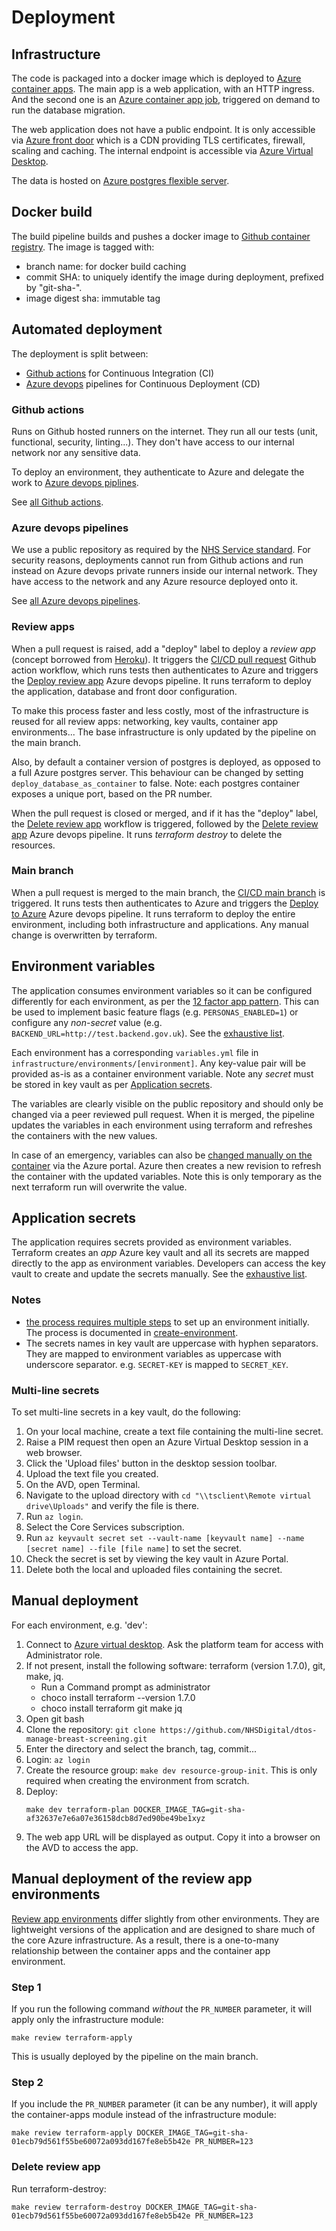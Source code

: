 # Deployment

## Infrastructure

The code is packaged into a docker image which is deployed to [Azure container apps](https://learn.microsoft.com/en-us/azure/container-apps/). The main app is a web application, with an HTTP ingress. And the second one is an [Azure container app job](https://learn.microsoft.com/en-us/azure/container-apps/jobs?tabs=azure-cli), triggered on demand to run the database migration.

The web application does not have a public endpoint. It is only accessible via [Azure front door](https://learn.microsoft.com/en-us/azure/frontdoor/) which is a CDN providing TLS certificates, firewall, scaling and caching. The internal endpoint is accessible via [Azure Virtual Desktop](https://learn.microsoft.com/en-us/azure/virtual-desktop/).

The data is hosted on [Azure postgres flexible server](https://learn.microsoft.com/en-us/azure/postgresql/flexible-server/overview).

## Docker build

The build pipeline builds and pushes a docker image to [Github container registry](https://docs.github.com/en/packages/working-with-a-github-packages-registry/working-with-the-container-registry). The image is tagged with:

- branch name: for docker build caching
- commit SHA: to uniquely identify the image during deployment, prefixed by "git-sha-".
- image digest sha: immutable tag

## Automated deployment

The deployment is split between:

- [Github actions](https://github.com/features/actions) for Continuous Integration (CI)
- [Azure devops](https://azure.microsoft.com/en-us/products/devops) pipelines for Continuous Deployment (CD)

### Github actions

Runs on Github hosted runners on the internet. They run all our tests (unit, functional, security, linting...). They don't have access to our internal network nor any sensitive data.

To deploy an environment, they authenticate to Azure and delegate the work to [Azure devops piplines](#azure-devops-pipelines).

See [all Github actions](https://github.com/NHSDigital/dtos-manage-breast-screening/actions).

### Azure devops pipelines

We use a public repository as required by the [NHS Service standard](https://service-manual.nhs.uk/standards-and-technology/service-standard-points/12-make-new-source-code-open). For security reasons, deployments cannot run from Github actions and run instead on Azure devops private runners inside our internal network. They have access to the network and any Azure resource deployed onto it.

See [all Azure devops pipelines](https://dev.azure.com/nhse-dtos/dtos-manage-breast-screening/_build).

### Review apps

When a pull request is raised, add a "deploy" label to deploy a _review app_ (concept borrowed from [Heroku](https://devcenter.heroku.com/articles/github-integration-review-apps)). It triggers the [CI/CD pull request](https://github.com/NHSDigital/dtos-manage-breast-screening/actions/workflows/cicd-1-pull-request.yaml) Github action workflow, which runs tests then authenticates to Azure and triggers the [Deploy review app](https://dev.azure.com/nhse-dtos/dtos-manage-breast-screening/_build?definitionId=102) Azure devops pipeline. It runs terraform to deploy the application, database and front door configuration.

To make this process faster and less costly, most of the infrastructure is reused for all review apps: networking, key vaults, container app environments... The base infrastructure is only updated by the pipeline on the main branch.

Also, by default a container version of postgres is deployed, as opposed to a full Azure postgres server. This behaviour can be changed by setting `deploy_database_as_container` to false. Note: each postgres container exposes a unique port, based on the PR number.

When the pull request is closed or merged, and if it has the "deploy" label, the [Delete review app](https://github.com/NHSDigital/dtos-manage-breast-screening/actions/workflows/cicd-1-pull-request-closed.yaml) workflow is triggered, followed by the [Delete review app](https://dev.azure.com/nhse-dtos/dtos-manage-breast-screening/_build?definitionId=103) Azure devops pipeline. It runs _terraform destroy_ to delete the resources.

### Main branch

When a pull request is merged to the main branch, the [CI/CD main branch](https://github.com/NHSDigital/dtos-manage-breast-screening/actions/workflows/cicd-2-main-branch.yaml) is triggered. It runs tests then authenticates to Azure and triggers the [Deploy to Azure](https://dev.azure.com/nhse-dtos/dtos-manage-breast-screening/_build?definitionId=93) Azure devops pipeline. It runs terraform to deploy the entire environment, including both infrastructure and applications. Any manual change is overwritten by terraform.

## Environment variables

The application consumes environment variables so it can be configured differently for each environment, as per the [12 factor app pattern](https://12factor.net/config). This can be used to implement basic feature flags (e.g. `PERSONAS_ENABLED=1`) or configure any _non-secret_ value (e.g. `BACKEND_URL=http://test.backend.gov.uk`). See the [exhaustive list](#environment-variables).

Each environment has a corresponding `variables.yml` file in `infrastructure/environments/[environment]`. Any key-value pair will be provided as-is as a container environment variable. Note any _secret_ must be stored in key vault as per [Application secrets](#application-secrets).

The variables are clearly visible on the public repository and should only be changed via a peer reviewed pull request. When it is merged, the pipeline updates the variables in each environment using terraform and refreshes the containers with the new values.

In case of an emergency, variables can also be [changed manually on the container](https://learn.microsoft.com/en-us/azure/container-apps/environment-variables) via the Azure portal. Azure then creates a new revision to refresh the container with the updated variables. Note this is only temporary as the next terraform run will overwrite the value.

## Application secrets

The application requires secrets provided as environment variables. Terraform creates an _app_ Azure key vault and all its secrets are mapped directly to the app as environment variables. Developers can access the key vault to create and update the secrets manually. See the [exhaustive list](#environment-variables).

### Notes

- [the process requires multiple steps](https://github.com/NHSDigital/dtos-devops-templates/tree/main/infrastructure/modules/container-app#key-vault-secrets) to set up an environment initially. The process is documented in [create-environment](create-environment.md).
- The secrets names in key vault are uppercase with hyphen separators. They are mapped to environment variables as uppercase with underscore separator. e.g. `SECRET-KEY` is mapped to `SECRET_KEY`.

### Multi-line secrets

To set multi-line secrets in a key vault, do the following:

1. On your local machine, create a text file containing the multi-line secret.
1. Raise a PIM request then open an Azure Virtual Desktop session in a web browser.
1. Click the 'Upload files' button in the desktop session toolbar.
1. Upload the text file you created.
1. On the AVD, open Terminal.
1. Navigate to the upload directory with `cd "\\tsclient\Remote virtual drive\Uploads"` and verify the file is there.
1. Run `az login`.
1. Select the Core Services subscription.
1. Run `az keyvault secret set --vault-name [keyvault name] --name [secret name] --file [file name]` to set the secret.
1. Check the secret is set by viewing the key vault in Azure Portal.
1. Delete both the local and uploaded files containing the secret.

## Manual deployment

For each environment, e.g. 'dev':

1. Connect to [Azure virtual desktop](https://azure.microsoft.com/en-us/products/virtual-desktop). Ask the platform team for access with Administrator role.
1. If not present, install the following software: terraform (version 1.7.0), git, make, jq.
   - Run a Command prompt as administrator
   - choco install terraform --version 1.7.0
   - choco install terraform git make jq
1. Open git bash
1. Clone the repository: `git clone https://github.com/NHSDigital/dtos-manage-breast-screening.git`
1. Enter the directory and select the branch, tag, commit...
1. Login: `az login`
1. Create the resource group: `make dev resource-group-init`. This is only required when creating the environment from scratch.
1. Deploy:
   ```shell
   make dev terraform-plan DOCKER_IMAGE_TAG=git-sha-af32637e7e6a07e36158dcb8d7ed90be49be1xyz
   ```
1. The web app URL will be displayed as output. Copy it into a browser on the AVD to access the app.

## Manual deployment of the review app environments

[Review app environments](#review-apps) differ slightly from other environments. They are lightweight versions of the application and are designed to share much of the core Azure infrastructure. As a result, there is a one-to-many relationship between the container apps and the container app environment.

### Step 1

If you run the following command _without_ the `PR_NUMBER` parameter, it will apply only the infrastructure module:

```shell
make review terraform-apply
```

This is usually deployed by the pipeline on the main branch.

### Step 2

If you include the `PR_NUMBER` parameter (it can be any number), it will apply the container-apps module instead of the infrastructure module:

```shell
make review terraform-apply DOCKER_IMAGE_TAG=git-sha-01ecb79d561f55be60072a093dd167fe8eb5b42e PR_NUMBER=123
```

### Delete review app

Run terraform-destroy:

```shell
make review terraform-destroy DOCKER_IMAGE_TAG=git-sha-01ecb79d561f55be60072a093dd167fe8eb5b42e PR_NUMBER=123
```
